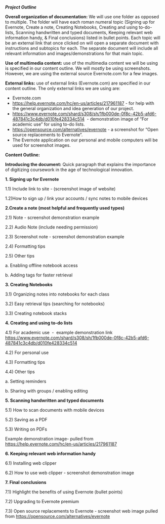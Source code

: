 ***Project Outline***

**Overall organization of documentation:** We will use one folder as opposed to multiple. The folder will have each roman numeral topic (Signing up for Evernote, Create a note, Creating Notebooks, Creating and using to-do-lists, Scanning handwritten and typed documents, Keeping relevant web information handy, & Final conclusions) listed in bullet points. Each topic will be an external link that once clicked on will open a separate document with instructions and subtopics for each. The separate document will include all relevant information and images/demonstrations for that main topic.

**Use of multimedia content:** use of the multimedia content we will be using is specified in our content outline. We will mostly be using screenshots. However, we are using the external source Evernote.com for a few images. 

**External links:** use of external links (Evernote.com) are specified in our content outline. The only external links we are using are:

* Evernote.com
* https://help.evernote.com/hc/en-us/articles/217961187 - for help with the general organization and idea generation of our project.
* https://www.evernote.com/shard/s308/sh/1fb000de-0f8c-42b5-afd6-487841c3c4db/d010fe428334c514  - demonstration image of “For academic use” for using to-do lists.
* https://opensource.com/alternatives/evernote - a screenshot for “Open source replacements to Evernote”.
* The Evernote application on our personal and mobile computers will be used for screenshot images.


**Content Outline:**

**Introducing the document:** Quick paragraph that explains the importance of digitizing coursework in the age of technological innovation.  

**1. Signing up for Evernote**

1.1) Include link to site - (screenshot image of website)

1.2)How to sign up / link your accounts / sync notes to mobile devices

**2.Create a note (most helpful and frequently used types)**

2.1) Note - screenshot demonstration example

2.2) Audio Note (include needing permission)

2.3) Screenshot note - screenshot demonstration example

2.4) Formatting tips

2.5) Other tips

a. Enabling offline notebook access 

b. Adding tags for faster retrieval 

**3. Creating Notebooks**

3.1) Organizing notes into notebooks for each class

3.2) Easy retrieval tips (searching for notebooks)

3.3) Creating notebook stacks 

**4. Creating and using to-do lists**

4.1) For academic use  -  example demonstration link https://www.evernote.com/shard/s308/sh/1fb000de-0f8c-42b5-afd6-487841c3c4db/d010fe428334c514 

4.2) For personal use

4.3) Formatting tips 

4.4) Other tips

a. Setting reminders

b. Sharing with groups / enabling editing 

**5. Scanning handwritten and typed documents**

5.1) How to scan documents with mobile devices

5.2) Saving as a PDF

5.3) Writing on PDFs

Example demonstration image- pulled from https://help.evernote.com/hc/en-us/articles/217961187  

**6. Keeping relevant web information handy**

6.1) Installing web clipper

6.2) How to use web clipper - screenshot demonstration image

**7. Final conclusions**

7.1) Highlight the benefits of using Evernote (bullet points)

7.2) Upgrading to Evernote premium

7.3) Open source replacements to Evernote - screenshot web image pulled from https://opensource.com/alternatives/evernote
